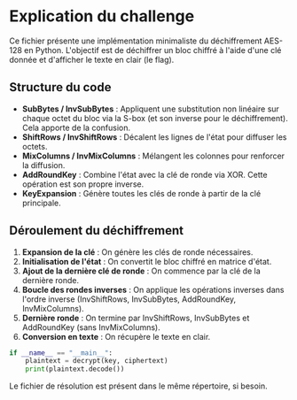 # Explication du challenge

Ce fichier présente une implémentation minimaliste du déchiffrement AES-128 en Python. L'objectif est de déchiffrer un bloc chiffré à l'aide d'une clé donnée et d'afficher le texte en clair (le flag).

## Structure du code

- **SubBytes / InvSubBytes** : Appliquent une substitution non linéaire sur chaque octet du bloc via la S-box (et son inverse pour le déchiffrement). Cela apporte de la confusion.
- **ShiftRows / InvShiftRows** : Décalent les lignes de l'état pour diffuser les octets.
- **MixColumns / InvMixColumns** : Mélangent les colonnes pour renforcer la diffusion.
- **AddRoundKey** : Combine l'état avec la clé de ronde via XOR. Cette opération est son propre inverse.
- **KeyExpansion** : Génère toutes les clés de ronde à partir de la clé principale.

## Déroulement du déchiffrement

1. **Expansion de la clé** : On génère les clés de ronde nécessaires.
2. **Initialisation de l'état** : On convertit le bloc chiffré en matrice d'état.
3. **Ajout de la dernière clé de ronde** : On commence par la clé de la dernière ronde.
4. **Boucle des rondes inverses** : On applique les opérations inverses dans l'ordre inverse (InvShiftRows, InvSubBytes, AddRoundKey, InvMixColumns).
5. **Dernière ronde** : On termine par InvShiftRows, InvSubBytes et AddRoundKey (sans InvMixColumns).
6. **Conversion en texte** : On récupère le texte en clair.

```python
if __name__ == "__main__":
    plaintext = decrypt(key, ciphertext)
    print(plaintext.decode())
```

Le fichier de résolution est présent dans le même répertoire, si besoin.